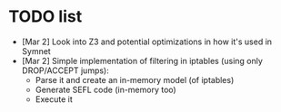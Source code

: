 # TODO list
* [Mar 2] Look into Z3 and potential optimizations in how it's used in Symnet
* [Mar 2] Simple implementation of filtering in iptables (using only
  DROP/ACCEPT jumps):
    * Parse it and create an in-memory model (of iptables)
    * Generate SEFL code (in-memory too)
    * Execute it
